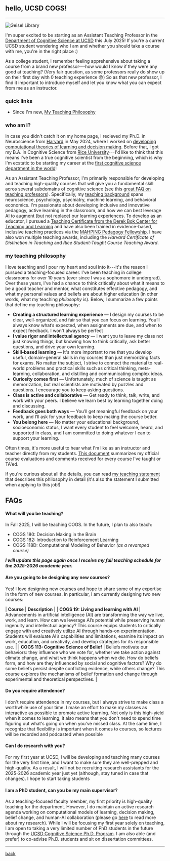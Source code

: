 ## hello, UCSD COGS! 
***
![Geisel Library](https://lucylai.com/files/ucsd/geisel.png)

I'm super excited to be starting as an Assistant Teaching Professor in the [Department of Cognitive Science at UCSD](https://cogsci.ucsd.edu/) this July 2025! If you're a current UCSD student wondering who I am and whether you should take a course with me, you're in the right place :) 

As a college student, I remember feeling apprehensive about taking a course from a brand new professor---how would I know if they were any good at teaching? (Very fair question, as some professors really do show up on their first day with 0 teaching experience 😮) So as that new professor, I find it important to introduce myself and let you know what you can expect from me as an instructor.

### quick links
- Since I'm new, 
[My Teaching Philosophy](https://lucylai.com/files/ucsd/lai_teaching_statement.pdf)

### who am I?
In case you didn't catch it on my home page, I recieved my Ph.D. in Neuroscience from [Harvard](https://pinphd.hms.harvard.edu/) in May 2024, where I worked on [developing computational theories of learning and decision making](https://lucylai.com/files/lai_precis.pdf). Before that, I got my B.A. in Cognitive Science from [Rice University](https://cogsci.rice.edu/)---I'd like to think that this means I've been a true cognitive scientist from the beginning, which is why I'm ecstatic to be starting my career at the [first cognitive science department in the world](https://cogsci.ucsd.edu/about/dept-history.html)! 

As an Assistant Teaching Professor, I'm primarily responsible for developing and teaching high-quality courses that will give you a fundamental skill acros several subdomains of cognitive science (see this [great FAQ on teaching professors](https://wstyler.ucsd.edu/teachingprof/)). Specifically, my [teaching background](https://lucylai.com/teaching.html) spans neuroscience, psychology, psychiatry, machine learning, and behavioral economics. I'm passionate about developing inclusive and innovative pedagogy, active learning in the classroom, and how we can best leverage AI to augment (but not replace) our learning experiences. To develop as an educator, I pursued a [Teaching Certificate from the Derek Bok Center for Teaching and Learning](https://bokcenter.harvard.edu/teaching-certificate) and have also been trained in evidence-based, inclusive teaching practices via the [MAHPING Pedagogy Fellowship](https://mahping.hsites.harvard.edu/pedagogy-fellows-program). I have also won multiple teaching awards, including the _Harvard Certificate of Distinction in Teaching_ and _Rice Student-Taught Course Teaching Award_.

### my teaching philosophy
I love teaching and I pour my heart and soul into it---it's the reason I pursued a teaching-focused career. I've been teaching in college classrooms for over 10 years (ever since I was a sophomore in undergrad). Over these years, I've had a chance to think critically about what it means to be a good teacher and mentor, what constitutes effective pedagogy, and what my personal values and beliefs are about higher education (in other words, what my teaching _philosophy_ is). Below, I summarize a few points that define my teaching philosophy:

- **Creating a structured learning experience** — I design my courses to be clear, well-organized, and fair so that you can focus on learning. You’ll always know what’s expected, when assignments are due, and when to expect feedback. I won't always be perfect 
- **I value rigor and intellectual agency** — I want you to leave my class not just knowing things, but knowing how to think critically, ask better questions, and drive your own learning.
- **Skill-based learning** — It's more important to me that you develop useful, domain-general skills in my courses than just memorizing facts for exams. No matter the subject, I strive to connect the material to real-world problems and practical skills such as critical thinking, meta-learning, collaboration, and distilling and communicating complex ideas.
- **Curiosity comes first** — Unfortunately, much of science is taught as memorization, but real scientists are motivated by puzzles and questions. I encourage you to keep asking questions.
- **Class is active and collaborative** — Get ready to think, talk, write, and work with your peers. I believe we learn best by learning together doing and discussing.
- **Feedback goes both ways** — You’ll get meaningful feedback on your work, and I’ll ask for your feedback to keep making the course better.
- **You belong here** — No matter your educational background, socioeconomic status, I want every student to feel welcome, heard, and supported in class, and I am committed to doing whatever I can to support your learning.
  
Often times, it's more useful to hear what I'm like as an instructor and teacher directly from my students. [This document](https://lucylai.com/files/ucsd/lai_teaching_excellence.pdf) summarizes my official course evaluations and comments received for every course I've taught or TA'ed.

If you're curious about all the details, you can read [my teaching statement](https://lucylai.com/files/ucsd/lai_teaching_statement.pdf) that describes this philosophy in detail (it's also the statement I submitted when applying to this job!)

## FAQs
   
#### What will you be teaching? 
In Fall 2025, I will be teaching COGS. In the future, I plan to also teach:
- COGS 180: Decision Making in the Brain
- COGS 182: Introduction to Reinforcement Learning
- COGS 118D: Computational Modeling of Behavior _(as a revamped course)_
  
_**I will update this page again once I receive my full teaching schedule for the 2025-2026 academic year.**_

#### Are you going to be designing any new courses? 
Yes! I love designing new courses and hope to share some of my expertise in the form of new courses. In particular, I am currently designing two new courses:

| **Course** | **Description** |
| **COGS 19: Living and learning with AI** | Advancements in artificial intelligence (AI) are transforming the way we live, work, and learn. How can we leverage AI’s potential while preserving human ingenuity and intellectual agency? This course equips students to critically engage with and creatively utilize AI through hands-on experimentation. Students will evaluate AI’s capabilities and limitations, examine its impact on work, education, and creativity, and develop strategies for its responsible use. |
| **COGS 113: Cognitive Science of Belief** | Beliefs motivate our behaviors: they influence who we vote for, whether we take action against climate change, and what we think happens when we die. How do beliefs form, and how are they influenced by social and cognitive factors? Why do some beliefs persist despite conflicting evidence, while others change? This course explores the mechanisms of belief formation and change through experimental and theoretical perspectives. |

#### Do you require attendence? 
I don't require attendence in my courses, but I always strive to make class a worthwhile use of your time. I make an effort to make my classes as interactive as possible to promote active learning. Not only is this high-yield when it comes to learning, it also means that you don't need to spend time figuring out what's going on when you've missed class. At the same time, I recognize that flexibility is important when it comes to courses, so lectures will be recorded and podcasted when possible
 
#### Can I do research with you?
For my first year at UCSD, I will be developing and teaching many courses for the very first time, and I want to make sure they are well-prepped and high-quality. As a result, I will not be recruiting research assistants for the 2025-2026 academic year just yet (although, stay tuned in case that changes). I hope to start taking students

#### I am a PhD student, can you be my main supervisor?
As a teaching-focused faculty member, my first priority is high-quality teaching for the department. However, I do maintain an active research agenda working on computational models of learning, decision making, belief change, and human-AI collaboration (please go [here](https://lucylai.com/research.html) to read more about my research). While I will be focusing my first year solely on teaching, I am open to taking a very limited number of PhD students in the future through the [UCSD Cognitive Science Ph.D. Program](https://cogsci.ucsd.edu/graduates/phd-program/index.html). I am also able (and prefer) to co-advise Ph.D. students and sit on dissertation committees. 
  
***
[back](./)
